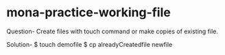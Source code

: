 # mona-practice-working-file





Question- Create files with touch command or make copies of existing file.

Solution- $ touch demofile $ cp alreadyCreatedfile newfile
